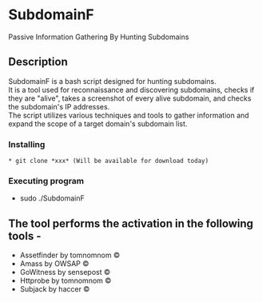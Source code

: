 # SubdomainF

Passive Information Gathering By Hunting Subdomains

## Description

SubdomainF is a bash script designed for hunting subdomains. <br>
It is a tool used for reconnaissance and discovering subdomains, checks if they are "alive", takes a screenshot of every alive subdomain, and checks the subdomain's IP addresses. <br>
The script utilizes various techniques and tools to gather information and expand the scope of a target domain's subdomain list.<br>

### Installing
```
* git clone *xxx* (Will be available for download today)
```

### Executing program

* sudo ./SubdomainF

## The tool performs the activation in the following tools -
* Assetfinder by tomnomnom &copy;
* Amass by OWSAP &copy;
* GoWitness by sensepost &copy;
* Httprobe by tomnomnom &copy;
* Subjack by haccer &copy;

